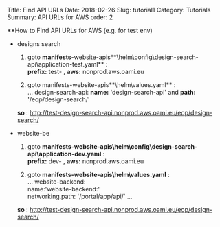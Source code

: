 Title: Find API URLs
Date: 2018-02-26
Slug: tutorial1
Category: Tutorials
Summary: API URLs for AWS
order: 2

**How to Find API URLs for AWS (e.g. for test env)

- designs search

	1. goto **manifests**-website-apis**\helm\config\design-search-api\application-test.yaml** :  
	**prefix:** test- , **aws:** nonprod.aws.oami.eu

	2. goto manifests-website-apis**\helm\values.yaml** :  
	... design-search-api: **name:** 'design-search-api' and **path:** '/eop/design-search/'  

	**so** : http://test-design-search-api.nonprod.aws.oami.eu/eop/design-search/

- website-be

	1. goto **manifests-website-apis\helm\config\design-search-api\application-dev.yaml** :  
	**prefix:** dev- , **aws:** nonprod.aws.oami.eu

	2. goto **manifests-website-apis\helm\values.yaml** :  
	    ...
		website-backend:  
			name:'website-backend:'  
			networking.path: '/portal/app/api/'
        ...  
		
	 **so** : http://test-design-search-api.nonprod.aws.oami.eu/eop/design-search/

